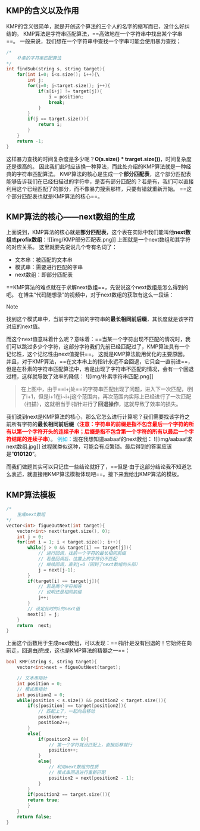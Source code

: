  ## KMP的含义以及作用
KMP的含义很简单，就是开创这个算法的三个人的名字的缩写而已，没什么好纠结的。
KMP算法是字符串匹配算法，==高效地在一个字符串中找出某个字串==。
一般来说，我们想在一个字符串中查找一个字串可能会使用暴力查找；
```cpp
/* 
	朴素的字符串匹配算法
*/
int findSub(string s, string target){
	for(int i=0; i<s.size(); i++){\
		int j;
		for(j=0; j<target.size(); j++){
			if(s[i+j] != target[j]){
				i = position;
				break;
			}
		}
		if(j == target.size()){
			return i;
		}
	}
	return -1;
}
```
这样暴力查找的时间复杂度是多少呢？**O(s.size() \* trarget.size())**，时间复杂度还是很高的。
因此我们此时应该换一种算法，而此处介绍的KMP算法就是一种经典的字符串匹配算法。
KMP算法的核心是生成一个**部分匹配表**，这个部分匹配表能够告诉我们在已经扫描过的字符中，是否有部分匹配的？若是有，我们可以直接利用这个已经匹配了的部分，而不像暴力搜索那样，只要有错就重新开始。
==这个部分匹配表也就是KMP算法的核心==。

## KMP算法的核心——next数组的生成
上面说到，KMP算法的核心就是**部分匹配表**，这个表在实际中我们能叫他**next数组**或**profix数组**：![[img/KMP部分匹配表.png]]
上图就是一个next数组和其字符的对应关系。
这里就要先说说几个专有名词了：
- 文本串：被匹配的文本串
- 模式串：需要进行匹配的字串
- next数组：即部分匹配表

==KMP算法的难点就在于求解next数组==，先说说这个next数组是怎么得到的吧。
在博主“代码随想录”的视频中，对于next数组的获取有这么一段话：

> [!NOTE]
> 找到这个模式串中，当前字符之前的字符串的**最长相同前后缀**，其长度就是该字符对应的next值。

而这个next值意味着什么呢？意味着：==当某一个字符出现不匹配的情况时，我们可以跳过多少个字符，这部分字符我们先前已经匹配过了，KMP算法具有一个记忆性，这个记忆性由next值提供==。
这就是KMP算法能用优化的主要原因。
并且，对于KMP算法，==在文本串上的指针永远不会回退，它只会一直前进==，但是在朴素的字符串匹配算法中，若是出现了字符串不匹配的情况，会有一个回退过程，这样就导致了效率的降低：
![[img/朴素字符串匹配.png]]
> 在上图中，由于==i+j处==的字符串匹配出现了问题，进入下一次匹配，i到了i+1，但是i+1在i~i+j这个范围内，再次范围内实际上已经进行了一次匹配（扫描），这就相当于i指针进行了**回退操作**，这就导致了效率的损失。

我们说到next是KMP算法的核心，那么它怎么进行计算呢？我们需要找该字符之前所有字符的**最长相同前后缀**（<font color="red"><b>注意：字符串的前缀是指不包含最后一个字符的所有以第一个字符开头的连续子串；后缀是指不包含第一个字符的所有以最后一个字符结尾的连续子串</b></font>）。
<font color="sky-blue">例如：</font>现在我想知道aabaaf的next数组：
![[img/aabaaf求next数组.jpg]]
过程就类似这种，可能会有点繁琐。最后得到的答案应该是”**010120**“。

而我们做题其实可以只记住一些结论就好了，==但是·由于这部分结论我不知道怎么表述，就直接用KMP算法模板体现吧==。接下来我给出KMP算法的模板。

## KMP算法模板
```cpp
/*
	生成next数组
*/
vector<int> figueOutNext(int target){
	vector<int> next(target.size(), 0);
	int j = 0;
	for(int i = 1; i < target.size(); i++){
		while(j > 0 && target[i] == target[j]){
			// 进行回调，找前一个字符的最长相同前缀
			// 若是回调后，位置上的字符仍不匹配
			// 继续回调，直到j=0（回到了next数组的头部）
			j = next[j-1];
		}
		if(target[i] == target[j]){
			// 若是两个字符相等
			// 说明还是相同前缀
			j++;
		}
		// 设定此时的i的next值
		next[i] = j;
	}
	return  next;
}
```
上面这个函数用于生成next数组，可以发现：==i指针是没有回退的！它始终在向前走，回退由j完成，这也是KMP算法的精髓之一==：
```cpp
bool KMP(string s, string target){
	vector<int>next = figueOutNext(target);

	// 文本串指针
	int position = 0;
	// 模式串指针
	int position2 = 0;
	while(position < s.size() && position2 < target.size()){
		if(s[position] == target[position2]){
			// 匹配上了，一起向后移动
			position++;
			position2++;
		}
		else{
			if(position2 == 0){
				// 第一个字符就没匹配上，直接后移就行
				position++;
			}
			else{
				// 利用next数组的性质
				// 模式串回退进行重新匹配
				position2 = next[position2 - 1];
			}
		}
		if(position2 == target.size()){
		return true;
		}
	}
	return false;
}
```